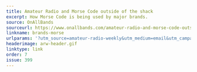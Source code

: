 ```yaml
---
title: Amateur Radio and Morse Code outside of the shack
excerpt: How Morse Code is being used by major brands.
source: OnAllBands
sourceurl: https://www.onallbands.com/amateur-radio-and-morse-code-outside-of-the-shack-how-morse-code-is-being-used-by-major-brands/
linkname: brands-morse
urlparams: '?utm_source=amateur-radio-weekly&utm_medium=email&utm_campaign=newsletter'
headerimage: arw-header.gif
linktype: link
order: 7
issue: 399
---
```


